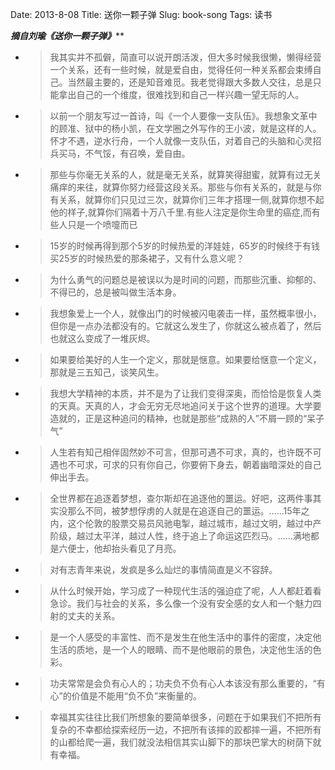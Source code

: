 Date: 2013-8-08
Title: 送你一颗子弹
Slug: book-song
Tags:  读书


***************************摘自刘瑜《送你一颗子弹》*****************************


*  >我其实并不孤僻，简直可以说开朗活泼，但大多时候我很懒，懒得经营一个关系，还有一些时候，就是爱自由，觉得任何一种关系都会束缚自己。当然最主要的，还是知音难觅。我老觉得跟大多数人交往，总是只能拿出自己的一个维度，很难找到和自己一样兴趣一望无际的人。

*  >以前一个朋友写过一首诗，叫《一个人要像一支队伍》。我想象文革中的顾准、狱中的杨小凯，在文学圈之外写作的王小波，就是这样的人。怀才不遇，逆水行舟，一个人就像一支队伍，对着自己的头脑和心灵招兵买马，不气馁，有召唤，爱自由。

*  >那些与你毫无关系的人，就是毫无关系，就算笑得甜蜜，就算有过无关痛痒的来往，就算你努力经营这段关系。那些与你有关系的，就是与你有关系，就算你们只见过三次，就算你们三年才搭理一侧,就算你想不起他的样子,就算你们隔着十万八千里.有些人注定是你生命里的癌症,而有些人只是一个喷嚏而已

*  >15岁的时候再得到那个5岁的时候热爱的洋娃娃，65岁的时候终于有钱买25岁的时候热爱的那条裙子，又有什么意义呢？

*  >为什么勇气的问题总是被误以为是时间的问题，而那些沉重、抑郁的、不得已的，总是被叫做生活本身。

*  >我想象爱上一个人，就像出门的时候被闪电袭击一样，虽然概率很小，但你是一点办法都没有的。它就这么发生了，你就这么被点着了，然后也就这么变成了一堆灰烬。

*  >如果要给美好的人生一个定义，那就是惬意。如果要给惬意一个定义，那就是三五知己，谈笑风生。

*  >我想大学精神的本质，并不是为了让我们变得深奥，而恰恰是恢复人类的天真。天真的人，才会无穷无尽地追问关于这个世界的道理。大学要造就的，正是这种追问的精神，也就是那些“成熟的人”不屑一顾的“呆子气”

*  >人生若有知己相伴固然妙不可言，但那可遇不可求，真的，也许既不可遇也不可求，可求的只有你自己，你要俯下身去，朝着幽暗深处的自己伸出手去。

*  >全世界都在追逐着梦想，查尔斯却在追逐他的噩运。好吧，这两件事其实没那么不同，被梦想俘虏的人就是在追逐自己的噩运。……15年之内，这个伦敦的股票交易员风驰电掣，越过城市，越过文明，越过中产阶级，越过太平洋，越过人性，终于追上了命运这匹烈马。……满地都是六便士，他却抬头看见了月亮。

*  >对有志青年来说，发疯是多么灿烂的事情简直是义不容辞。

*  >从什么时候开始，学习成了一种现代生活的强迫症了呢，人人都赶着看急诊。我们与社会的关系，多么像一个没有安全感的女人和一个魅力四射的丈夫的关系。


*  >是一个人感受的丰富性、而不是发生在他生活中的事件的密度，决定他生活的质地，是一个人的眼睛、而不是他眼前的景色，决定他生活的色彩。

*  >功夫常常是会负有心人的；功夫负不负有心人本该没有那么重要的，“有心”的价值是不能用“负不负”来衡量的。

*  >幸福其实往往比我们所想象的要简单很多，问题在于如果我们不把所有复杂的不幸都给探索经历一边，不把所有该摔的跤都摔一遍，不把所有的山都给爬一遍，我们就没法相信其实山脚下的那块巴掌大的树荫下就有幸福。
